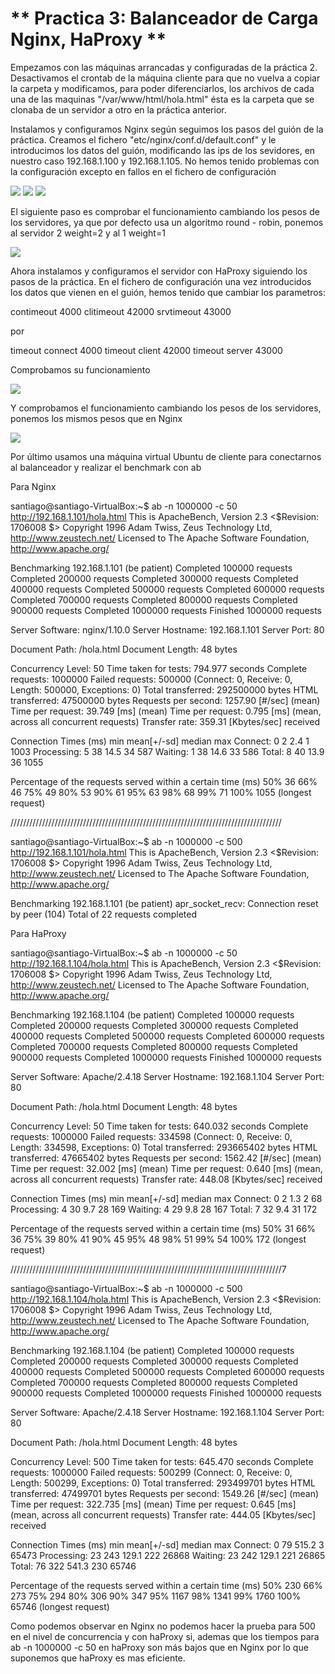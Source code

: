 ** Practica 3: Balanceador de Carga Nginx, HaProxy **
=======================================================


Empezamos con las máquinas arrancadas y configuradas de la práctica 2.
Desactivamos el crontab de la máquina cliente para que no vuelva a copiar la carpeta y modificamos, para poder diferenciarlos, los archivos de cada una de las maquinas "/var/www/html/hola.html" ésta es la carpeta que se clonaba de un servidor a otro en la práctica anterior.

Instalamos y configuramos Nginx según seguimos los pasos del guión de la práctica.
Creamos el fichero "etc/nginx/conf.d/default.conf" y le introducimos los datos del guión, modificando las ips de los sevidores, en nuestro caso 192.168.1.100 y 192.168.1.105.
No hemos tenido problemas con la configuración excepto en fallos en el fichero de configuración



<img src="./imagenes/ipP1.png"/>

<img src="./imagenes/ipP2.png"/>

<img src="./imagenes/Nginx.png"/>


El siguiente paso es comprobar el funcionamiento cambiando los pesos de los servidores, ya que por defecto usa un algoritmo round - robin, ponemos al servidor 2 weight=2 y al 1 weight=1 

<img src="./imagenes/PruebaPesosNginx.png"/>


Ahora instalamos y configuramos el servidor con HaProxy siguiendo los pasos de la práctica.
En el fichero de configuración una vez introducidos los datos que vienen en el guión, hemos tenido que cambiar los parametros:


contimeout 4000
clitimeout 42000
srvtimeout 43000

por 

timeout connect 4000
timeout client 	42000
timeout server 	43000


Comprobamos su funcionamiento


<img src="./imagenes/HaProxy.png"/>

Y comprobamos el funcionamiento cambiando los pesos de los servidores, ponemos los mismos pesos que en Nginx

<img src="./imagenes/PruebaPesosHaProxy.png"/>


Por último usamos una máquina virtual Ubuntu de cliente para conectarnos al balanceador y realizar el benchmark con ab

Para Nginx



santiago@santiago-VirtualBox:~$ ab -n 1000000 -c 50 http://192.168.1.101/hola.html
This is ApacheBench, Version 2.3 <$Revision: 1706008 $>
Copyright 1996 Adam Twiss, Zeus Technology Ltd, http://www.zeustech.net/
Licensed to The Apache Software Foundation, http://www.apache.org/

Benchmarking 192.168.1.101 (be patient)
Completed 100000 requests
Completed 200000 requests
Completed 300000 requests
Completed 400000 requests
Completed 500000 requests
Completed 600000 requests
Completed 700000 requests
Completed 800000 requests
Completed 900000 requests
Completed 1000000 requests
Finished 1000000 requests


Server Software:        nginx/1.10.0
Server Hostname:        192.168.1.101
Server Port:            80

Document Path:          /hola.html
Document Length:        48 bytes

Concurrency Level:      50
Time taken for tests:   794.977 seconds
Complete requests:      1000000
Failed requests:        500000
   (Connect: 0, Receive: 0, Length: 500000, Exceptions: 0)
Total transferred:      292500000 bytes
HTML transferred:       47500000 bytes
Requests per second:    1257.90 [#/sec] (mean)
Time per request:       39.749 [ms] (mean)
Time per request:       0.795 [ms] (mean, across all concurrent requests)
Transfer rate:          359.31 [Kbytes/sec] received

Connection Times (ms)
              min  mean[+/-sd] median   max
Connect:        0    2   2.4      1    1003
Processing:     5   38  14.5     34     587
Waiting:        1   38  14.6     33     586
Total:          8   40  13.9     36    1055

Percentage of the requests served within a certain time (ms)
  50%     36
  66%     46
  75%     49
  80%     53
  90%     61
  95%     63
  98%     68
  99%     71
 100%   1055 (longest request)



//////////////////////////////////////////////////////////////////////////////////////

santiago@santiago-VirtualBox:~$ ab -n 1000000 -c 500 http://192.168.1.101/hola.html
This is ApacheBench, Version 2.3 <$Revision: 1706008 $>
Copyright 1996 Adam Twiss, Zeus Technology Ltd, http://www.zeustech.net/
Licensed to The Apache Software Foundation, http://www.apache.org/

Benchmarking 192.168.1.101 (be patient)
apr_socket_recv: Connection reset by peer (104)
Total of 22 requests completed


Para HaProxy


santiago@santiago-VirtualBox:~$ ab -n 1000000 -c 50 http://192.168.1.104/hola.html
This is ApacheBench, Version 2.3 <$Revision: 1706008 $>
Copyright 1996 Adam Twiss, Zeus Technology Ltd, http://www.zeustech.net/
Licensed to The Apache Software Foundation, http://www.apache.org/

Benchmarking 192.168.1.104 (be patient)
Completed 100000 requests
Completed 200000 requests
Completed 300000 requests
Completed 400000 requests
Completed 500000 requests
Completed 600000 requests
Completed 700000 requests
Completed 800000 requests
Completed 900000 requests
Completed 1000000 requests
Finished 1000000 requests


Server Software:        Apache/2.4.18
Server Hostname:        192.168.1.104
Server Port:            80

Document Path:          /hola.html
Document Length:        48 bytes

Concurrency Level:      50
Time taken for tests:   640.032 seconds
Complete requests:      1000000
Failed requests:        334598
   (Connect: 0, Receive: 0, Length: 334598, Exceptions: 0)
Total transferred:      293665402 bytes
HTML transferred:       47665402 bytes
Requests per second:    1562.42 [#/sec] (mean)
Time per request:       32.002 [ms] (mean)
Time per request:       0.640 [ms] (mean, across all concurrent requests)
Transfer rate:          448.08 [Kbytes/sec] received

Connection Times (ms)
              min  mean[+/-sd] median   max
Connect:        0    2   1.3      2      68
Processing:     4   30   9.7     28     169
Waiting:        4   29   9.8     28     167
Total:          7   32   9.4     31     172

Percentage of the requests served within a certain time (ms)
  50%     31
  66%     36
  75%     39
  80%     41
  90%     45
  95%     48
  98%     51
  99%     54
 100%    172 (longest request)


//////////////////////////////////////////////////////////////////////////////////////7

santiago@santiago-VirtualBox:~$ ab -n 1000000 -c 500 http://192.168.1.104/hola.html
This is ApacheBench, Version 2.3 <$Revision: 1706008 $>
Copyright 1996 Adam Twiss, Zeus Technology Ltd, http://www.zeustech.net/
Licensed to The Apache Software Foundation, http://www.apache.org/

Benchmarking 192.168.1.104 (be patient)
Completed 100000 requests
Completed 200000 requests
Completed 300000 requests
Completed 400000 requests
Completed 500000 requests
Completed 600000 requests
Completed 700000 requests
Completed 800000 requests
Completed 900000 requests
Completed 1000000 requests
Finished 1000000 requests


Server Software:        Apache/2.4.18
Server Hostname:        192.168.1.104
Server Port:            80

Document Path:          /hola.html
Document Length:        48 bytes

Concurrency Level:      500
Time taken for tests:   645.470 seconds
Complete requests:      1000000
Failed requests:        500299
   (Connect: 0, Receive: 0, Length: 500299, Exceptions: 0)
Total transferred:      293499701 bytes
HTML transferred:       47499701 bytes
Requests per second:    1549.26 [#/sec] (mean)
Time per request:       322.735 [ms] (mean)
Time per request:       0.645 [ms] (mean, across all concurrent requests)
Transfer rate:          444.05 [Kbytes/sec] received

Connection Times (ms)
              min  mean[+/-sd] median   max
Connect:        0   79 515.2      3   65473
Processing:    23  243 129.1    222   26868
Waiting:       23  242 129.1    221   26865
Total:         76  322 541.3    230   65746

Percentage of the requests served within a certain time (ms)
  50%    230
  66%    273
  75%    294
  80%    306
  90%    347
  95%   1167
  98%   1341
  99%   1760
 100%  65746 (longest request)

Como podemos observar en Nginx no podemos hacer la prueba para 500 en el nivel de concurrencia y con haProxy si, ademas que los tiempos para ab -n 1000000 -c 50 en haProxy son más bajos que en Nginx por lo que suponemos que haProxy es mas eficiente.




